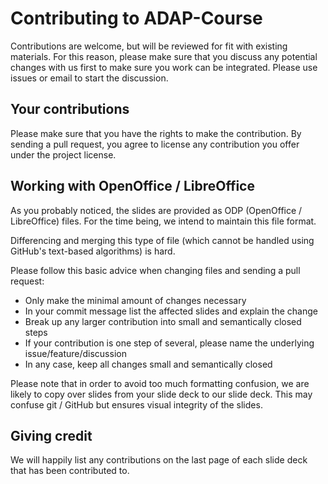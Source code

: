 # Contributing to ADAP-Course

Contributions are welcome, but will be reviewed for fit with existing materials. For this reason, please make sure that you discuss any potential changes with us first to make sure you work can be integrated. Please use issues or email to start the discussion.

## Your contributions

Please make sure that you have the rights to make the contribution. By sending a pull request, you agree to license any contribution you offer under the project license.

## Working with OpenOffice / LibreOffice

As you probably noticed, the slides are provided as ODP (OpenOffice / LibreOffice) files. For the time being, we intend to maintain this file format.

Differencing and merging this type of file (which cannot be handled using GitHub's text-based algorithms) is hard.

Please follow this basic advice when changing files and sending a pull request:

- Only make the minimal amount of changes necessary
- In your commit message list the affected slides and explain the change
- Break up any larger contribution into small and semantically closed steps
- If your contribution is one step of several, please name the underlying issue/feature/discussion
- In any case, keep all changes small and semantically closed

Please note that in order to avoid too much formatting confusion, we are likely to copy over slides from your slide deck to our slide deck. This may confuse git / GitHub but ensures visual integrity of the slides.

## Giving credit

We will happily list any contributions on the last page of each slide deck that has been contributed to. 
